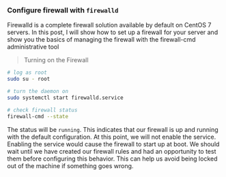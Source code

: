 ### Configure firewall with `firewalld`

Firewalld is a complete firewall solution available by default on CentOS 7 servers. 
In this post, I will show how to set up a firewall for your server and show you the basics of managing the firewall with the firewall-cmd administrative tool

> Turning on the Firewall

```sh
# log as root
sudo su - root

# turn the daemon on
sudo systemctl start firewalld.service

# check firewall status
firewall-cmd --state

```

The status will be `running`. This indicates that our firewall is up and running with the default configuration.
At this point, we will not enable the service. Enabling the service would cause the firewall to start up at boot. We should wait until we have created our firewall rules and had an opportunity to test them before configuring this behavior. This can help us avoid being locked out of the machine if something goes wrong.

